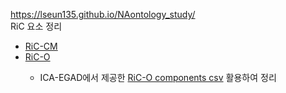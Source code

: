 <html lang="ko">
<head>
  <meta charset="utf-8">
  <title>README</title>
  <link rel="stylesheet" href="https://cdn.jsdelivr.net/gh/orioncactus/pretendard/dist/web/static/pretendardvariable.css">
  <link rel="stylesheet" href="style.css">
</head>
<body>

<a href="https://lseun135.github.io/NAontology_study/">https://lseun135.github.io/NAontology_study/</a>
<br>
RiC 요소 정리
<ul><li><a href="https://www.notion.so/1784183a63dc807fbd58ecfdafd1225d?v=1784183a63dc8044ba19000c0911e211&source=copy_link">RiC-CM</a></li>
  <li><a href="https://www.notion.so/1874183a63dc803a9f85e81012cf32cc?v=1874183a63dc80ceb73c000c1c3457ca&source=copy_link">RiC-O</a></li>
  <ul><li>ICA-EGAD에서 제공한 <a href="https://github.com/ICA-EGAD/RiC-O/tree/master/ontology/current-version/CSV_lists_of_components">RiC-O components csv</a> 활용하여 정리</li></ul>
</ul>


</body>
</html>

</body>
</html>
